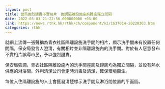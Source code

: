 ```yaml
---
layout: post
title: 當局強烈譴責不實相片　強調隔離設施座廁蹲廁獨立間隔
date: 2022-03-03 21:22:56.000000000 +08:00
link: https://news.rthk.hk/rthk/ch/component/k2/1637014-20220303.htm
categories: rthk
---
```


就網上流傳一張聲稱為青衣社區隔離設施洗手間的相片，顯示洗手間未有設置任何間隔，保安局發言人澄清，有關相片並非隔離設施內的洗手間。對於有人惡意發布不實相片誤導市民，予以強烈譴責。

保安局強調，青衣社區隔離設施內的洗手間座廁及蹲廁均為獨立間隔，並設有熱水供應的淋浴間。外判清潔公司會定時消毒及清潔，確保環境衞生。

每位入住隔離設施的人士會獲發清楚標示洗手間及淋浴間位置的平面圖。

